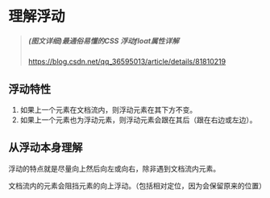 # 理解浮动

> ##### (图文详细)最通俗易懂的CSS 浮动float属性详解
>
> https://blog.csdn.net/qq_36595013/article/details/81810219

## 浮动特性

1. 如果上一个元素在文档流内，则浮动元素在其下方不变。
2. 如果上一个元素也为浮动元素，则浮动元素会跟在其后（跟在右边或左边）。



## 从浮动本身理解

浮动的特点就是尽量向上然后向左或向右，除非遇到文档流内元素。

文档流内的元素会阻挡元素的向上浮动。（包括相对定位，因为会保留原来的位置）

